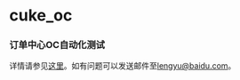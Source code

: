 cuke_oc
=======

### 订单中心OC自动化测试

详情请参见[这里](http://tauntaunslayer13.me/blog/2014/02/13/ru-he-shi-yong-xiao-huang-gua-lai-zuo-jie-kou-ji-ce-shi/)。如有问题可以发送邮件至[lengyu@baidu.com](mailto:lengyu@baidu.com)。
